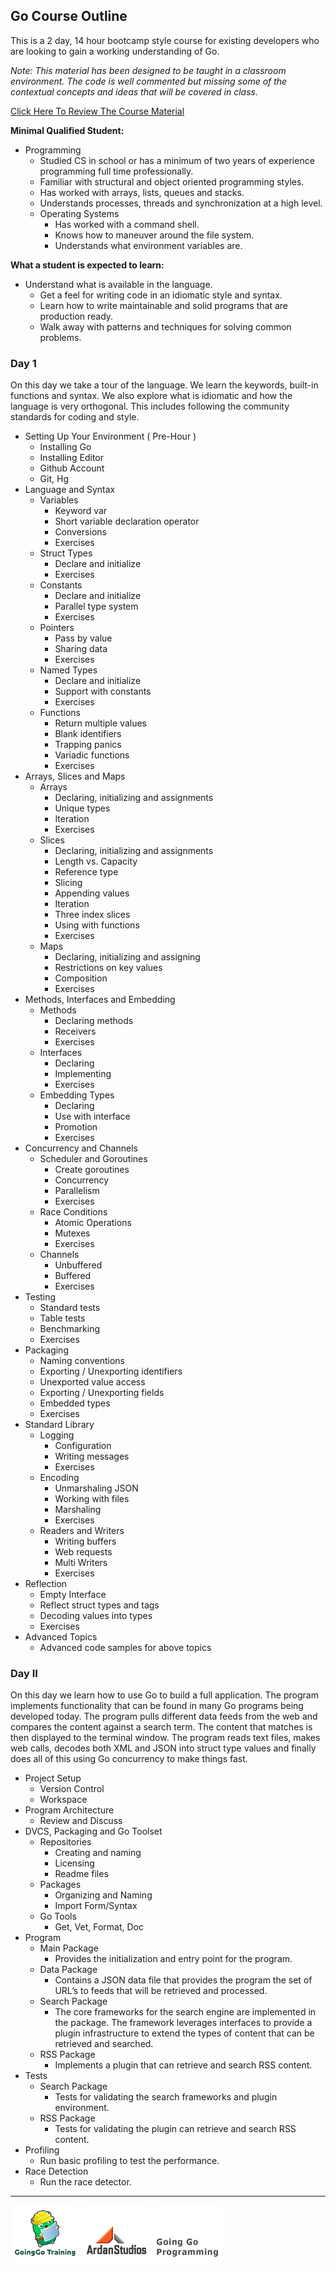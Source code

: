 ## Go Course Outline

This is a 2 day, 14 hour bootcamp style course for existing developers who are looking to gain a working understanding of Go.

*Note: This material has been designed to be taught in a classroom environment. The code is well commented but missing some of the contextual concepts and ideas that will be covered in class.*

[Click Here To Review The Course Material](00-slides/exercises.md)

__Minimal Qualified Student:__

* Programming
	* Studied CS in school or has a minimum of two years of experience programming full time professionally.
	* Familiar with structural and object oriented programming styles.
	* Has worked with arrays, lists, queues and stacks.
	* Understands processes, threads and synchronization at a high level.
	* Operating Systems
    	* Has worked with a command shell.
    	* Knows how to maneuver around the file system.
    	* Understands what environment variables are.

__What a student is expected to learn:__

* Understand what is available in the language.
    * Get a feel for writing code in an idiomatic style and syntax.
    * Learn how to write maintainable and solid programs that are production ready.
    * Walk away with patterns and techniques for solving common problems. 

### Day 1

On this day we take a tour of the language. We learn the keywords, built-in functions and syntax. We also explore what is idiomatic and how the language is very orthogonal. This includes following the community standards for coding and style.

* Setting Up Your Environment ( Pre-Hour )
	* Installing Go
	* Installing Editor
	* Github Account
	* Git, Hg
* Language and Syntax
	* Variables
		* Keyword var
		* Short variable declaration operator
		* Conversions
		* Exercises
	* Struct Types
		* Declare and initialize
		* Exercises
	* Constants
		* Declare and initialize
		* Parallel type system
		* Exercises
	* Pointers
		* Pass by value
		* Sharing data
		* Exercises
	* Named Types
		* Declare and initialize
		* Support with constants
		* Exercises
	* Functions
		* Return multiple values
		* Blank identifiers
		* Trapping panics
		* Variadic functions
		* Exercises
* Arrays, Slices and Maps
	* Arrays
		* Declaring, initializing and assignments
		* Unique types
		* Iteration
		* Exercises
	* Slices
		* Declaring, initializing and assignments
		* Length vs. Capacity
		* Reference type
		* Slicing
		* Appending values
		* Iteration
		* Three index slices
		* Using with functions
		* Exercises
	* Maps
		* Declaring, initializing and assigning
		* Restrictions on key values
		* Composition
		* Exercises
* Methods, Interfaces and Embedding
	* Methods
		* Declaring methods
		* Receivers
		* Exercises
	* Interfaces
		* Declaring
		* Implementing
		* Exercises
	* Embedding Types
		* Declaring
		* Use with interface
		* Promotion
		* Exercises
* Concurrency and Channels
	* Scheduler and Goroutines
		* Create goroutines
		* Concurrency
		* Parallelism
		* Exercises
	* Race Conditions
		* Atomic Operations
		* Mutexes
		* Exercises
	* Channels
		* Unbuffered
		* Buffered
		* Exercises
* Testing
	* Standard tests
	* Table tests
	* Benchmarking
	* Exercises
* Packaging
	* Naming conventions
	* Exporting / Unexporting identifiers
	* Unexported value access
	* Exporting / Unexporting fields
	* Embedded types
	* Exercises
* Standard Library
	* Logging
		* Configuration
		* Writing messages
		* Exercises
	* Encoding
		* Unmarshaling JSON
		* Working with files
		* Marshaling
		* Exercises
	* Readers and Writers
		* Writing buffers
		* Web requests
		* Multi Writers
		* Exercises
* Reflection
	* Empty Interface
	* Reflect struct types and tags
	* Decoding values into types
	* Exercises
* Advanced Topics
	* Advanced code samples for above topics

### Day II

On this day we learn how to use Go to build a full application. The program implements functionality that can be found in many Go programs being developed today. The program pulls different data feeds from the web and compares the content against a search term. The content that matches is then displayed to the terminal window. The program reads text files, makes web calls, decodes both XML and JSON into struct type values and finally does all of this using Go concurrency to make things fast.

* Project Setup
	* Version Control
	* Workspace
* Program Architecture
	* Review and Discuss
* DVCS, Packaging and Go Toolset
	* Repositories
		* Creating and naming
	    * Licensing
	    * Readme files
	* Packages
	    * Organizing and Naming
		* Import Form/Syntax
	* Go Tools
	    * Get, Vet, Format, Doc
* Program
	* Main Package
		* Provides the initialization and entry point for the program. 
	* Data Package
		* Contains a JSON data file that provides the program the set of URL’s to feeds that will be retrieved and processed.
	* Search Package
		* The core frameworks for the search engine are implemented in the package. The framework leverages interfaces to provide a plugin infrastructure to extend the types of content that can be retrieved and searched.
	* RSS Package
		* Implements a plugin that can retrieve and search RSS content.
* Tests
	* Search Package
		* Tests for validating the search frameworks and plugin environment.
	* RSS Package
		* Tests for validating the plugin can retrieve and search RSS content.
* Profiling
	* Run basic profiling to test the performance.
* Race Detection
	* Run the race detector.

___
[![GoingGo Training](00-slides/images/ggt_logo.png)](http://www.goinggotraining.net)
[![Ardan Studios](00-slides/images/ardan_logo.png)](http://www.ardanstudios.com)
[![GoingGo Blog](00-slides/images/ggb_logo.png)](http://www.goinggo.net)